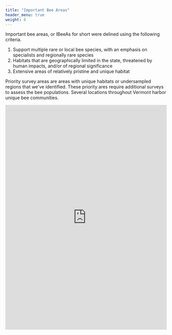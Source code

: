```yaml
---
title: "Important Bee Areas"
header_menu: true
weight: 6
---
```


Important bee areas, or IBeeAs for short were delined using the following criteria. 
 <ol>
  <li>Support multiple rare or local bee species, with an emphasis on specialists and regionally rare species</li>
  <li>Habitats that are geographically limited in the state, threatened by human impacts, and/or of regional significance</li>
  <li>Extensive areas of relatively pristine and unique habitat</li>
</ol> 

Priority survey areas are areas with unique habitats or undersampled regions that we've identified. These priority ares require additional surveys to assess the bee populations. Several locations throughout Vermont harbor unique bee communities. 

<iframe src="https://missions.vtatlasoflife.org/ImportantBeeAreas.html" onload='javascript:(function(o){o.style.height=o.contentWindow.document.body.scrollHeight+"px";}(this));' style="height:700px;width:100%;border:none;overflow:hidden;"></iframe>